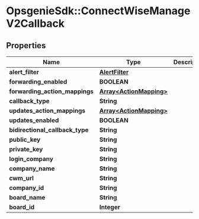 # OpsgenieSdk::ConnectWiseManageV2Callback

## Properties
Name | Type | Description | Notes
------------ | ------------- | ------------- | -------------
**alert_filter** | [**AlertFilter**](AlertFilter.md) |  | [optional] 
**forwarding_enabled** | **BOOLEAN** |  | [optional] 
**forwarding_action_mappings** | [**Array&lt;ActionMapping&gt;**](ActionMapping.md) |  | [optional] 
**callback_type** | **String** |  | [optional] 
**updates_action_mappings** | [**Array&lt;ActionMapping&gt;**](ActionMapping.md) |  | [optional] 
**updates_enabled** | **BOOLEAN** |  | [optional] 
**bidirectional_callback_type** | **String** |  | [optional] 
**public_key** | **String** |  | [optional] 
**private_key** | **String** |  | [optional] 
**login_company** | **String** |  | [optional] 
**company_name** | **String** |  | [optional] 
**cwm_url** | **String** |  | [optional] 
**company_id** | **String** |  | [optional] 
**board_name** | **String** |  | [optional] 
**board_id** | **Integer** |  | [optional] 


